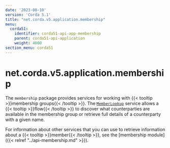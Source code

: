```yaml
---
date: '2023-08-10'
version: 'Corda 5.1'
title: "net.corda.v5.application.membership"
menu:
  corda51:
    identifier: corda51-api-app-membership
    parent: corda51-api-application
    weight: 4000
section_menu: corda51
---
```

# net.corda.v5.application.membership
The `membership` package provides services for working with {{< tooltip >}}membership groups{{< /tooltip >}}. The <a href="../../../../../../api-ref/corda/5.0/net/corda/v5/application/membership/MemberLookup.html" target="_blank">`MemberLookup`</a> service allows a {{< tooltip >}}flow{{< /tooltip >}} to discover what counterparties are available in the membership group or retrieve full details of a counterparty with a given name.

For information about other services that you can use to retrieve information about a {{< tooltip >}}member{{< /tooltip >}}, see the [membership module]({{< relref "../api-membership.md" >}}).
